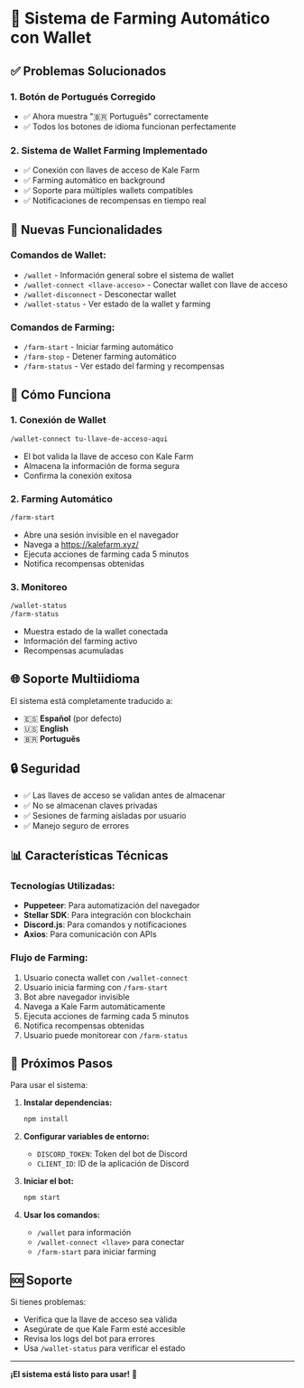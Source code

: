 # 🌾 Sistema de Farming Automático con Wallet

## ✅ **Problemas Solucionados**

### 1. **Botón de Portugués Corregido**
- ✅ Ahora muestra "🇧🇷 Português" correctamente
- ✅ Todos los botones de idioma funcionan perfectamente

### 2. **Sistema de Wallet Farming Implementado**
- ✅ Conexión con llaves de acceso de Kale Farm
- ✅ Farming automático en background
- ✅ Soporte para múltiples wallets compatibles
- ✅ Notificaciones de recompensas en tiempo real

## 🚀 **Nuevas Funcionalidades**

### **Comandos de Wallet:**
- `/wallet` - Información general sobre el sistema de wallet
- `/wallet-connect <llave-acceso>` - Conectar wallet con llave de acceso
- `/wallet-disconnect` - Desconectar wallet
- `/wallet-status` - Ver estado de la wallet y farming

### **Comandos de Farming:**
- `/farm-start` - Iniciar farming automático
- `/farm-stop` - Detener farming automático
- `/farm-status` - Ver estado del farming y recompensas

## 🔧 **Cómo Funciona**

### **1. Conexión de Wallet**
```bash
/wallet-connect tu-llave-de-acceso-aqui
```
- El bot valida la llave de acceso con Kale Farm
- Almacena la información de forma segura
- Confirma la conexión exitosa

### **2. Farming Automático**
```bash
/farm-start
```
- Abre una sesión invisible en el navegador
- Navega a https://kalefarm.xyz/
- Ejecuta acciones de farming cada 5 minutos
- Notifica recompensas obtenidas

### **3. Monitoreo**
```bash
/wallet-status
/farm-status
```
- Muestra estado de la wallet conectada
- Información del farming activo
- Recompensas acumuladas

## 🌐 **Soporte Multiidioma**

El sistema está completamente traducido a:
- 🇪🇸 **Español** (por defecto)
- 🇺🇸 **English**
- 🇧🇷 **Português**

## 🔒 **Seguridad**

- ✅ Las llaves de acceso se validan antes de almacenar
- ✅ No se almacenan claves privadas
- ✅ Sesiones de farming aisladas por usuario
- ✅ Manejo seguro de errores

## 📊 **Características Técnicas**

### **Tecnologías Utilizadas:**
- **Puppeteer**: Para automatización del navegador
- **Stellar SDK**: Para integración con blockchain
- **Discord.js**: Para comandos y notificaciones
- **Axios**: Para comunicación con APIs

### **Flujo de Farming:**
1. Usuario conecta wallet con `/wallet-connect`
2. Usuario inicia farming con `/farm-start`
3. Bot abre navegador invisible
4. Navega a Kale Farm automáticamente
5. Ejecuta acciones de farming cada 5 minutos
6. Notifica recompensas obtenidas
7. Usuario puede monitorear con `/farm-status`

## 🎯 **Próximos Pasos**

Para usar el sistema:

1. **Instalar dependencias:**
   ```bash
   npm install
   ```

2. **Configurar variables de entorno:**
   - `DISCORD_TOKEN`: Token del bot de Discord
   - `CLIENT_ID`: ID de la aplicación de Discord

3. **Iniciar el bot:**
   ```bash
   npm start
   ```

4. **Usar los comandos:**
   - `/wallet` para información
   - `/wallet-connect <llave>` para conectar
   - `/farm-start` para iniciar farming

## 🆘 **Soporte**

Si tienes problemas:
- Verifica que la llave de acceso sea válida
- Asegúrate de que Kale Farm esté accesible
- Revisa los logs del bot para errores
- Usa `/wallet-status` para verificar el estado

---

**¡El sistema está listo para usar!** 🎉
